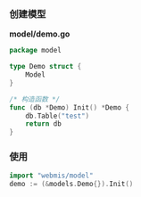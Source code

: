 ### 创建模型
**model/demo.go**
```go
package model

type Demo struct {
	Model
}

/* 构造函数 */
func (db *Demo) Init() *Demo {
	db.Table("test")
	return db
}
```

### 使用
```go
import "webmis/model"
demo := (&models.Demo{}).Init()
```
